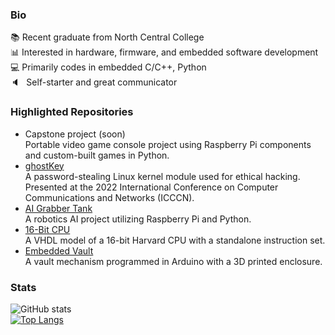 ### Bio
📚 Recent graduate from North Central College<br>
📊 Interested in hardware, firmware, and embedded software development<br>
💻 Primarily codes in embedded C/C++, Python<br>
🔈⠀Self-starter and great communicator<br>

### Highlighted Repositories
- Capstone project (soon)<br>
Portable video game console project using Raspberry Pi components and custom-built games in Python.<br>
- [ghostKey](https://github.com/przcaden/ghostKey)<br>
A password-stealing Linux kernel module used for ethical hacking.<br>Presented at the 2022 International Conference on Computer Communications and Networks (ICCCN).<br>
- [AI Grabber Tank](https://github.com/przcaden/Grabber-Tank-AI)<br>
A robotics AI project utilizing Raspberry Pi and Python.<br>
- [16-Bit CPU](https://github.com/przcaden/16-Bit-CPU)<br>
A VHDL model of a 16-bit Harvard CPU with a standalone instruction set.<br>
- [Embedded Vault](https://github.com/przcaden/Arduino-Vault)<br>
A vault mechanism programmed in Arduino with a 3D printed enclosure.

### Stats
![GitHub stats](https://github-readme-stats.vercel.app/api?username=przcaden&show_icons=true&theme=transparent)<br>
[![Top Langs](https://github-readme-stats.vercel.app/api/top-langs/?username=przcaden&hide=html,stata)](https://github.com/anuraghazra/github-readme-stats)
